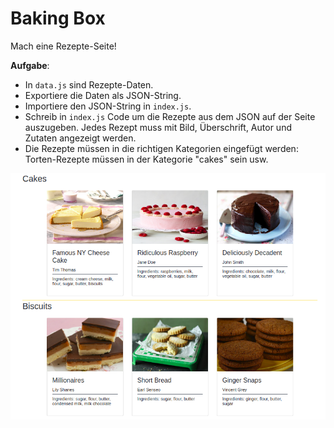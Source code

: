 # Baking Box

Mach eine Rezepte-Seite!

**Aufgabe**:
* In `data.js` sind Rezepte-Daten.
* Exportiere die Daten als JSON-String.
* Importiere den JSON-String in `index.js`. 
* Schreib in `index.js` Code um die Rezepte aus dem JSON auf der Seite auszugeben. Jedes Rezept muss mit Bild, Überschrift, Autor und Zutaten angezeigt werden.
* Die Rezepte müssen in die richtigen Kategorien eingefügt werden: Torten-Rezepte müssen in der Kategorie "cakes" sein usw.

![Populated baked goods](images/bakery.png)